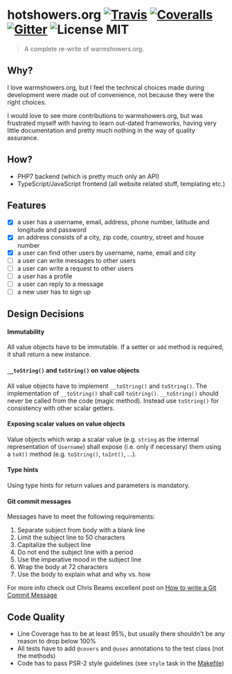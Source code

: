 # hotshowers.org [![Travis](https://img.shields.io/travis/mihaeu/hotshowers.org.svg?maxAge=2592000)]() [![Coveralls](https://img.shields.io/coveralls/mihaeu/hotshowers.org.svg?maxAge=2592000)]() [![Gitter](https://img.shields.io/gitter/room/mihaeu/hotshowers.org.svg?maxAge=2592000&style=flat)](https://gitter.im/mihaeu/hotshowers.org) ![License MIT](https://img.shields.io/badge/License-MIT-blue.svg?style=flat)

> A complete re-write of warmshowers.org.

## Why?

I love warmshowers.org, but I feel the technical choices made during development were made out of convenience, not because they were the right choices.

I would love to see more contributions to warmshowers.org, but was frustrated myself with having to learn out-dated frameworks, having very little documentation and pretty much nothing in the way of quality assurance.

## How?

 - PHP7 backend (which is pretty much only an API)
 - TypeScript/JavaScript frontend (all website related stuff, templating etc.)

## Features

 - [x] a user has a username, email, address, phone number, latitude and longitude  and password
 - [x] an address consists of a city, zip code, country, street and house number
 - [x] a user can find other users by username, name, email and city
 - [ ] a user can write messages to other users
 - [ ] a user can write a request to other users
 - [ ] a user has a profile
 - [ ] a user can reply to a message
 - [ ] a new user has to sign up

## Design Decisions

#### Immutability

All value objects have to be immutable. If a setter or `add` method is required, it shall return a new instance.

#### `__toString()` and `toString()` on value objects

All value objects have to implement `__toString()` and `toString()`. The implementation of `__toString()` shall call `toString()`. `__toString()` should never be called from the code (magic method). Instead use `toString()` for consistency with other scalar getters.

#### Exposing scalar values on value objects

Value objects which wrap a scalar value (e.g. `string` as the internal representation of `Username`) shall expose (i.e. only if necessary) them using a `toX()` method (e.g. `toString()`, `toInt()`, ...).

#### Type hints

Using type hints for return values and parameters is mandatory.

#### Git commit messages

Messages have to meet the following requirements:

1. Separate subject from body with a blank line
2. Limit the subject line to 50 characters
3. Capitalize the subject line
4. Do not end the subject line with a period
5. Use the imperative mood in the subject line
6. Wrap the body at 72 characters
7. Use the body to explain what and why vs. how

For more info check out Chris Beams excellent post on [How to write a Git Commit Message](http://chris.beams.io/posts/git-commit/)

## Code Quality

 - Line Coverage has to be at least 95%, but usually there shouldn't be any reason to drop below 100%
 - All tests have to add `@covers` and `@uses` annotations to the test class (not the methods)
 - Code has to pass PSR-2 style guidelines (see `style` task in the [Makefile](Makefile))
